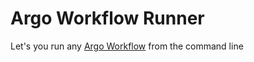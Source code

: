 # Argo Workflow Runner

Let's you run any [Argo Workflow](https://github.com/argoproj/argo) from the command line